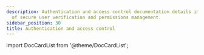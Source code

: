 ```yaml
---
description: Authentication and access control documentation details implementation
  of secure user verification and permissions management.
sidebar_position: 30
title: Authentication and access control
---
```

import DocCardList from '@theme/DocCardList';

<DocCardList />
